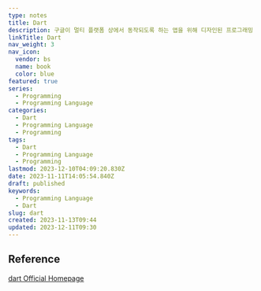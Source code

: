 ```yaml
---
type: notes
title: Dart
description: 구글이 멀티 플랫폼 상에서 동작되도록 하는 앱을 위해 디자인된 프로그래밍 언어
linkTitle: Dart
nav_weight: 3
nav_icon:
  vendor: bs
  name: book
  color: blue
featured: true
series:
  - Programming
  - Programming Language
categories:
  - Dart
  - Programming Language
  - Programming
tags:
  - Dart
  - Programming Language
  - Programming
lastmod: 2023-12-10T04:09:20.830Z
date: 2023-11-11T14:05:54.840Z
draft: published
keywords:
  - Programming Language
  - Dart
slug: dart
created: 2023-11-13T09:44
updated: 2023-12-11T09:30
---
```


## Reference

[dart Official Homepage](https://dart.dev/)
